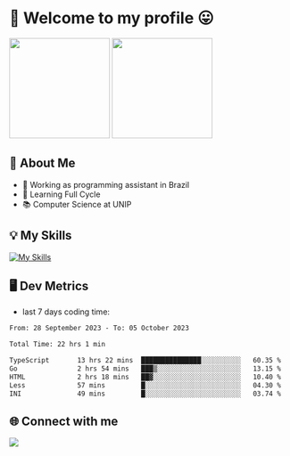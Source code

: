 # 🎉 Welcome to my profile 😛

<div>
  <img height="180em" src="https://github-readme-stats.vercel.app/api?username=VinicciusSantos&show_icons=true&icon_color=fff&include_all_commits=true&count_private=true&bg_color=30,000,000&title_color=fff&text_color=fff"/>
  <img height="180em" src="https://github-readme-stats.vercel.app/api/top-langs/?username=VinicciusSantos&langs_count=8&layout=compact&include_all_commits=true&count_private=true&bg_color=30,000,000&title_color=fff&text_color=fff"/>
</div>

## 📖 About Me
- 🔭 Working as programming assistant in Brazil
- 🌱 Learning Full Cycle
- 📚 Computer Science at UNIP

## 💡 My Skills

[![My Skills](https://skills.thijs.gg/icons?i=angular,react,jest,html,css,sass,bootstrap,ts,js,nodejs,express,git,c,py,postgres,mysql,docker)](https://github.com/VinicciusSantos)

## 🖥️ Dev Metrics

- last 7 days coding time:

<!--START_SECTION:waka-->

```txt
From: 28 September 2023 - To: 05 October 2023

Total Time: 22 hrs 1 min

TypeScript       13 hrs 22 mins  ███████████████░░░░░░░░░░   60.35 %
Go               2 hrs 54 mins   ███▒░░░░░░░░░░░░░░░░░░░░░   13.15 %
HTML             2 hrs 18 mins   ██▓░░░░░░░░░░░░░░░░░░░░░░   10.40 %
Less             57 mins         █░░░░░░░░░░░░░░░░░░░░░░░░   04.30 %
INI              49 mins         █░░░░░░░░░░░░░░░░░░░░░░░░   03.74 %
```

<!--END_SECTION:waka-->

## 🌐 Connect with me

<a href="https://www.linkedin.com/in/vinicius-guedes-b817aa223/"><img src="https://img.shields.io/badge/LinkedIn-0077B5?style=for-the-badge&logo=linkedin&logoColor=white"/></a>

